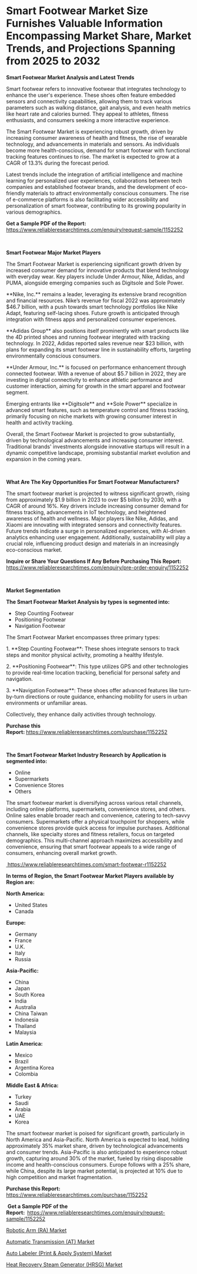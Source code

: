 <p><h1>Smart Footwear Market Size Furnishes Valuable Information Encompassing Market Share, Market Trends, and Projections Spanning from 2025 to 2032</h1></p><p><strong>Smart Footwear Market Analysis and Latest Trends</strong></p>
<p><p>Smart footwear refers to innovative footwear that integrates technology to enhance the user's experience. These shoes often feature embedded sensors and connectivity capabilities, allowing them to track various parameters such as walking distance, gait analysis, and even health metrics like heart rate and calories burned. They appeal to athletes, fitness enthusiasts, and consumers seeking a more interactive experience.</p><p>The Smart Footwear Market is experiencing robust growth, driven by increasing consumer awareness of health and fitness, the rise of wearable technology, and advancements in materials and sensors. As individuals become more health-conscious, demand for smart footwear with functional tracking features continues to rise. The market is expected to grow at a CAGR of 13.3% during the forecast period. </p><p>Latest trends include the integration of artificial intelligence and machine learning for personalized user experiences, collaborations between tech companies and established footwear brands, and the development of eco-friendly materials to attract environmentally conscious consumers. The rise of e-commerce platforms is also facilitating wider accessibility and personalization of smart footwear, contributing to its growing popularity in various demographics.</p></p>
<p><strong>Get a Sample PDF of the Report:&nbsp;</strong> <a href="https://www.reliableresearchtimes.com/enquiry/request-sample/1152252?utm_campaign=2222&utm_medium=2&utm_source=Github&utm_content=ia&utm_term=28022025&utm_id=smart-footwear">https://www.reliableresearchtimes.com/enquiry/request-sample/1152252</a></p>
<p>&nbsp;</p>
<p><strong>Smart Footwear Major Market Players</strong></p>
<p><p>The Smart Footwear Market is experiencing significant growth driven by increased consumer demand for innovative products that blend technology with everyday wear. Key players include Under Armour, Nike, Adidas, and PUMA, alongside emerging companies such as Digitsole and Sole Power.</p><p>**Nike, Inc.** remains a leader, leveraging its extensive brand recognition and financial resources. Nike’s revenue for fiscal 2022 was approximately $46.7 billion, with a push towards smart technology portfolios like Nike Adapt, featuring self-lacing shoes. Future growth is anticipated through integration with fitness apps and personalized consumer experiences.</p><p>**Adidas Group** also positions itself prominently with smart products like the 4D printed shoes and running footwear integrated with tracking technology. In 2022, Adidas reported sales revenue near $23 billion, with plans for expanding its smart footwear line in sustainability efforts, targeting environmentally conscious consumers.</p><p>**Under Armour, Inc.** is focused on performance enhancement through connected footwear. With a revenue of about $5.7 billion in 2022, they are investing in digital connectivity to enhance athletic performance and customer interaction, aiming for growth in the smart apparel and footwear segment.</p><p>Emerging entrants like **Digitsole** and **Sole Power** specialize in advanced smart features, such as temperature control and fitness tracking, primarily focusing on niche markets with growing consumer interest in health and activity tracking.</p><p>Overall, the Smart Footwear Market is projected to grow substantially, driven by technological advancements and increasing consumer interest. Traditional brands' investments alongside innovative startups will result in a dynamic competitive landscape, promising substantial market evolution and expansion in the coming years.</p></p>
<p>&nbsp;</p>
<p><strong>What Are The Key Opportunities For Smart Footwear Manufacturers?</strong></p>
<p><p>The smart footwear market is projected to witness significant growth, rising from approximately $1.9 billion in 2023 to over $5 billion by 2030, with a CAGR of around 16%. Key drivers include increasing consumer demand for fitness tracking, advancements in IoT technology, and heightened awareness of health and wellness. Major players like Nike, Adidas, and Xiaomi are innovating with integrated sensors and connectivity features. Future trends indicate a surge in personalized experiences, with AI-driven analytics enhancing user engagement. Additionally, sustainability will play a crucial role, influencing product design and materials in an increasingly eco-conscious market.</p></p>
<p><strong>Inquire or Share Your Questions If Any Before Purchasing This Report:</strong> <a href="https://www.reliableresearchtimes.com/enquiry/pre-order-enquiry/1152252?utm_campaign=2222&utm_medium=2&utm_source=Github&utm_content=ia&utm_term=28022025&utm_id=smart-footwear">https://www.reliableresearchtimes.com/enquiry/pre-order-enquiry/1152252</a></p>
<p>&nbsp;</p>
<p><strong>Market Segmentation</strong></p>
<p><strong>The Smart Footwear Market Analysis by types is segmented into:</strong></p>
<p><ul><li>Step Counting Footwear</li><li>Positioning Footwear</li><li>Navigation Footwear</li></ul></p>
<p><p>The Smart Footwear Market encompasses three primary types: </p><p>1. **Step Counting Footwear**: These shoes integrate sensors to track steps and monitor physical activity, promoting a healthy lifestyle.</p><p>   </p><p>2. **Positioning Footwear**: This type utilizes GPS and other technologies to provide real-time location tracking, beneficial for personal safety and navigation.</p><p>   </p><p>3. **Navigation Footwear**: These shoes offer advanced features like turn-by-turn directions or route guidance, enhancing mobility for users in urban environments or unfamiliar areas. </p><p>Collectively, they enhance daily activities through technology.</p></p>
<p><strong>Purchase this Report:&nbsp;</strong><a href="https://www.reliableresearchtimes.com/purchase/1152252?utm_campaign=2222&utm_medium=2&utm_source=Github&utm_content=ia&utm_term=28022025&utm_id=smart-footwear">https://www.reliableresearchtimes.com/purchase/1152252</a></p>
<p>&nbsp;</p>
<p><strong>The Smart Footwear Market Industry Research by Application is segmented into:</strong></p>
<p><ul><li>Online</li><li>Supermarkets</li><li>Convenience Stores</li><li>Others</li></ul></p>
<p><p>The smart footwear market is diversifying across various retail channels, including online platforms, supermarkets, convenience stores, and others. Online sales enable broader reach and convenience, catering to tech-savvy consumers. Supermarkets offer a physical touchpoint for shoppers, while convenience stores provide quick access for impulse purchases. Additional channels, like specialty stores and fitness retailers, focus on targeted demographics. This multi-channel approach maximizes accessibility and convenience, ensuring that smart footwear appeals to a wide range of consumers, enhancing overall market growth.</p></p>
<p><a href="https://www.reliableresearchtimes.com/smart-footwear-r1152252?utm_campaign=2222&utm_medium=2&utm_source=Github&utm_content=ia&utm_term=28022025&utm_id=smart-footwear">&nbsp;https://www.reliableresearchtimes.com/smart-footwear-r1152252</a></p>
<p><strong>In terms of Region, the Smart Footwear Market Players available by Region are:</strong></p>
<p>
    <p> <strong> North America: </strong>
        <ul>
            <li>United States</li>
            <li>Canada</li>
        </ul>
        </p> 
    <p> <strong> Europe: </strong>
        <ul>
            <li>Germany</li>
            <li>France</li>
            <li>U.K.</li>
            <li>Italy</li>
            <li>Russia</li>
        </ul>
        </p> 
    <p> <strong> Asia-Pacific: </strong>
        <ul>
            <li>China</li>
            <li>Japan</li>
            <li>South Korea</li>
            <li>India</li>
            <li>Australia</li>
            <li>China Taiwan</li>
            <li>Indonesia</li>
            <li>Thailand</li>
            <li>Malaysia</li>
        </ul>
        </p> 
    <p> <strong> Latin America: </strong>
        <ul>
            <li>Mexico</li>
            <li>Brazil</li>
            <li>Argentina Korea</li>
            <li>Colombia</li>
        </ul>
        </p> 
    <p> <strong> Middle East & Africa: </strong>
        <ul>
            <li>Turkey</li>
            <li>Saudi</li>
            <li>Arabia</li>
            <li>UAE</li>
            <li>Korea</li>
        </ul>
    </p>
    </p>
<p><p>The smart footwear market is poised for significant growth, particularly in North America and Asia-Pacific. North America is expected to lead, holding approximately 35% market share, driven by technological advancements and consumer trends. Asia-Pacific is also anticipated to experience robust growth, capturing around 30% of the market, fueled by rising disposable income and health-conscious consumers. Europe follows with a 25% share, while China, despite its large market potential, is projected at 10% due to high competition and market fragmentation.</p></p>
<p><strong>Purchase this Report: </strong><a href="https://www.reliableresearchtimes.com/purchase/1152252?utm_campaign=2222&utm_medium=2&utm_source=Github&utm_content=ia&utm_term=28022025&utm_id=smart-footwear">https://www.reliableresearchtimes.com/purchase/1152252</a></p>
<p>&nbsp;<strong>Get a Sample PDF of the Report:&nbsp;&nbsp;</strong><a href="https://www.reliableresearchtimes.com/enquiry/request-sample/1152252?utm_campaign=2222&utm_medium=2&utm_source=Github&utm_content=ia&utm_term=28022025&utm_id=smart-footwear">https://www.reliableresearchtimes.com/enquiry/request-sample/1152252</a></p>
<p><strong></strong></p>
<p><p><a href="https://github.com/HobertDavis43/Market-Research-Report-List-1/blob/main/robotic-arm-ra-market.md?utm_campaign=2222&utm_medium=2&utm_source=Github&utm_content=ia&utm_term=28022025&utm_id=smart-footwear">Robotic Arm (RA) Market</a></p><p><a href="https://github.com/mabutironaldo/Market-Research-Report-List-7/blob/main/automatic-transmission-at-market.md?utm_campaign=2222&utm_medium=2&utm_source=Github&utm_content=ia&utm_term=28022025&utm_id=smart-footwear">Automatic Transmission (AT) Market</a></p><p><a href="https://github.com/guneycigdem35/Market-Research-Report-List-5/blob/main/auto-labeler-print-apply-system-market.md?utm_campaign=2222&utm_medium=2&utm_source=Github&utm_content=ia&utm_term=28022025&utm_id=smart-footwear">Auto Labeler (Print & Apply System) Market</a></p><p><a href="https://github.com/AshikRahman991/Market-Research-Report-List-1/blob/main/heat-recovery-steam-generator-hrsg-market.md?utm_campaign=2222&utm_medium=2&utm_source=Github&utm_content=ia&utm_term=28022025&utm_id=smart-footwear">Heat Recovery Steam Generator (HRSG) Market</a></p></p>